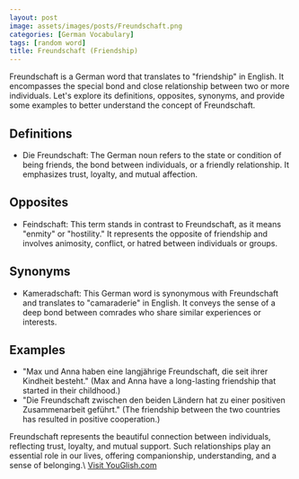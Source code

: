 ```yaml
---
layout: post
image: assets/images/posts/Freundschaft.png
categories: [German Vocabulary]
tags: [random word]
title: Freundschaft (Friendship)
---
```


Freundschaft is a German word that translates to "friendship" in English. It encompasses the special bond and close relationship between two or more individuals. Let's explore its definitions, opposites, synonyms, and provide some examples to better understand the concept of Freundschaft.

## Definitions

- Die Freundschaft: The German noun refers to the state or condition of being friends, the bond between individuals, or a friendly relationship. It emphasizes trust, loyalty, and mutual affection.

## Opposites

- Feindschaft: This term stands in contrast to Freundschaft, as it means "enmity" or "hostility." It represents the opposite of friendship and involves animosity, conflict, or hatred between individuals or groups.

## Synonyms

- Kameradschaft: This German word is synonymous with Freundschaft and translates to "camaraderie" in English. It conveys the sense of a deep bond between comrades who share similar experiences or interests.

## Examples

- "Max und Anna haben eine langjährige Freundschaft, die seit ihrer Kindheit besteht." (Max and Anna have a long-lasting friendship that started in their childhood.)
- "Die Freundschaft zwischen den beiden Ländern hat zu einer positiven Zusammenarbeit geführt." (The friendship between the two countries has resulted in positive cooperation.)

Freundschaft represents the beautiful connection between individuals, reflecting trust, loyalty, and mutual support. Such relationships play an essential role in our lives, offering companionship, understanding, and a sense of belonging.\ <a id="yg-widget-0" class="youglish-widget" data-query="Freundschaft" data-lang="german" data-components="8412" data-auto-start="0" data-bkg-color="theme_light" data-title="How%20to%20pronounce%20Freundschaft%20in%20German"  rel="nofollow" href="https://youglish.com">Visit YouGlish.com</a><script async src="https://youglish.com/public/emb/widget.js" charset="utf-8"></script>